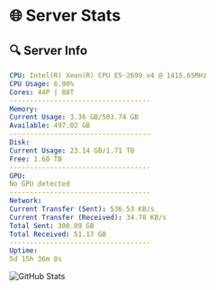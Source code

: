 # 🌐 Server Stats
## 🔍 Server Info
```yaml
CPU: Intel(R) Xeon(R) CPU E5-2699 v4 @ 1415.65MHz
CPU Usage: 6.90%
Cores: 44P | 88T
-----------------------------------
Memory:
Current Usage: 3.36 GB/503.74 GB
Available: 497.02 GB
-----------------------------------
Disk:
Current Usage: 23.14 GB/1.71 TB
Free: 1.60 TB
-----------------------------------
GPU:
No GPU detected
-----------------------------------
Network:
Current Transfer (Sent): 536.53 KB/s
Current Transfer (Received): 34.78 KB/s
Total Sent: 300.09 GB
Total Received: 51.17 GB
-----------------------------------
Uptime:
5d 15h 36m 0s
```
![GitHub Stats](https://img.shields.io/badge/Updated-2025-04-25_08:44:48-blue)
